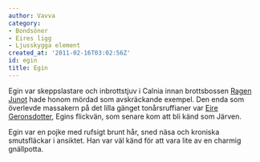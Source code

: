 ```yaml
---
author: Vavva
category:
- Bondsöner
- Eires ligg
- Ljusskygga element
created_at: '2011-02-16T03:02:56Z'
id: egin
title: Egin
---
```

Egin var skeppslastare och inbrottstjuv i Calnia innan brottsbossen [Ragen Junot] hade honom mördad som avskräckande exempel. Den enda som överlevde massakern på det lilla gänget tonårsruffianer var [Eire Geronsdotter], Egins flickvän, som senare kom att bli känd som Järven.

Egin var en pojke med rufsigt brunt hår, sned näsa och kroniska smutsfläckar i ansiktet. Han var väl känd för att vara lite av en charmig gnällpotta.

  [Ragen Junot]: Ragen_Junot
  [Eire Geronsdotter]: Eire_Geronsdotter